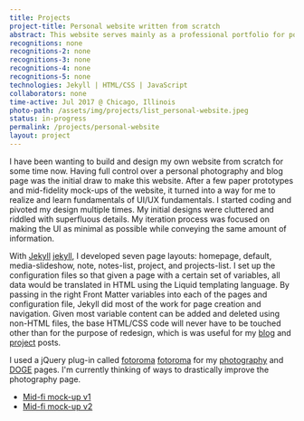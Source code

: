 ```yaml
---
title: Projects
project-title: Personal website written from scratch
abstract: This website serves mainly as a professional portfolio for potential employers and a photography portfolio to potential clients. I include a blog using Jekyll in hopes it will provide some positive change in their lives. I outline most of the technologies and libraries used to build this website for guidance to others who would like to learn about them for their own purposes.
recognitions: none
recognitions-2: none
recognitions-3: none
recognitions-4: none
recognitions-5: none
technologies: Jekyll | HTML/CSS | JavaScript
collaborators: none
time-active: Jul 2017 @ Chicago, Illinois
photo-path: /assets/img/projects/list_personal-website.jpeg
status: in-progress
permalink: /projects/personal-website
layout: project
---
```


I have been wanting to build and design my own website from scratch for some time now. Having full control over a personal photography and blog page was the initial draw to make this website. After a few paper prototypes and mid-fidelity mock-ups of the website, it turned into a way for me to realize and learn fundamentals of UI/UX fundamentals. I started coding and pivoted my design multiple times. My initial designs were cluttered and riddled with superfluous details. My iteration process was focused on making the UI as minimal as possible while conveying the same amount of information.

With [Jekyll] [jekyll], I developed seven page layouts: homepage, default, media-slideshow, note, notes-list, project, and projects-list. I set up the configuration files so that given a page with a certain set of variables, all data would be translated in HTML using the Liquid templating language. By passing in the right Front Matter variables into each of the pages and configuration file, Jekyll did most of the work for page creation and navigation. Given most variable content can be added and deleted using non-HTML files, the base HTML/CSS code will never have to be touched other than for the purpose of redesign, which is was useful for my [blog](/notes.html) and [project](/projects.html) posts.

I used a jQuery plug-in called [fotoroma] [fotoroma] for my [photography](/photography.html) and [DOGE](/doge.html) pages. I'm currently thinking of ways to drastically improve the photography page.

* [Mid-fi mock-up v1](/doc/bak_jason_website_v1.pdf)
* [Mid-fi mock-up v2](/doc/bak_jason_website_v2.pdf)

[fotoroma]: http://fotorama.io/
[jekyll]: https://jekyllrb.com